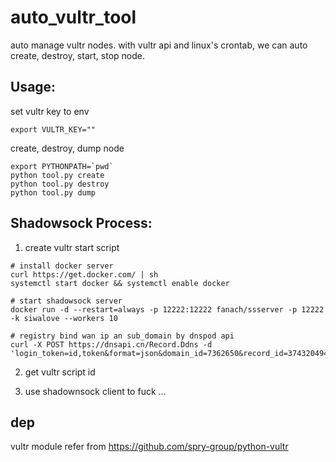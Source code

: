 # auto_vultr_tool

auto manage vultr nodes. with vultr api and linux's crontab, we can auto create, destroy, start, stop node.

## Usage:

set vultr key to env

```
export VULTR_KEY=""
```

create, destroy, dump node

```
export PYTHONPATH=`pwd`
python tool.py create
python tool.py destroy
python tool.py dump
```

## Shadowsock Process:

1. create vultr start script

```
# install docker server
curl https://get.docker.com/ | sh
systemctl start docker && systemctl enable docker

# start shadowsock server
docker run -d --restart=always -p 12222:12222 fanach/ssserver -p 12222 -k siwalove --workers 10

# registry bind wan ip an sub_domain by dnspod api
curl -X POST https://dnsapi.cn/Record.Ddns -d 'login_token=id,token&format=json&domain_id=7362650&record_id=374320494&record_line_id=10%3D0&sub_domain=gfw'
```

2. get vultr script id

3. use shadownsock client to fuck ...

## dep

vultr module refer from https://github.com/spry-group/python-vultr